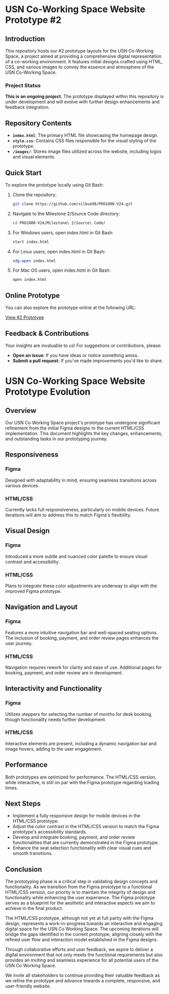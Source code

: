 # USN Co-Working Space Website Prototype #2

## Introduction
This repository hosts our #2 prototype layouts for the USN Co-Working Space, a project aimed at providing a comprehensive digital representation of a co-working environment. It features initial designs crafted using HTML, CSS, and various images to convey the essence and atmosphere of the USN Co-Working Space.

### Project Status
**This is an ongoing project.** The prototype displayed within this repository is under development and will evolve with further design enhancements and feedback integration.

## Repository Contents
- **`index.html`**: The primary HTML file showcasing the homepage design.
- **`style.css`**: Contains CSS files responsible for the visual styling of the prototype.
- **`/images/`**: Stores image files utilized across the website, including logos and visual elements.

## Quick Start
To explore the prototype locally using Git Bash:
1. Clone the repository:
      ```bash
      git clone https://github.com/silbue98/PRO1000-V24.git
      
2. Navigate to the Milestone 2/Source Code directory:
      ```bash
     cd PRO1000-V24/Milestone\ 2/Source\ Code/
 
3. For Windows users, open index.html in Git Bash:
     ```bash
    start index.html
     
4. For Linux users, open index.html in Git Bash:
     ```bash
   xdg-open index.html

5. For Mac OS users, open index.html in Git Bash:
      ```bash
      open index.html

## Online Prototype

You can also explore the prototype online at the following URL:

[View #2 Prototype](https://dubium.no/utkast/)


## Feedback & Contributions

Your insights are invaluable to us! For suggestions or contributions, please:

- **Open an issue**: If you have ideas or notice something amiss.
- **Submit a pull request**: If you've made improvements you'd like to share.


# USN Co-Working Space Website Prototype Evolution

## Overview

Our USN Co Working Space project's prototype has undergone significant refinement from the initial Figma designs to the current HTML/CSS implementation. This document highlights the key changes, enhancements, and outstanding tasks in our prototyping journey.

## Responsiveness

### Figma
Designed with adaptability in mind, ensuring seamless transitions across various devices.

### HTML/CSS
Currently lacks full responsiveness, particularly on mobile devices. Future iterations will aim to address this to match Figma's flexibility.

## Visual Design

### Figma
Introduced a more subtle and nuanced color palette to ensure visual contrast and accessibility.

### HTML/CSS
Plans to integrate these color adjustments are underway to align with the improved Figma prototype.

## Navigation and Layout

### Figma
Features a more intuitive navigation bar and well-spaced seating options. The inclusion of booking, payment, and order review pages enhances the user journey.

### HTML/CSS
Navigation requires rework for clarity and ease of use. Additional pages for booking, payment, and order review are in development.

## Interactivity and Functionality

### Figma
Utilizes steppers for selecting the number of months for desk booking, though functionality needs further development.

### HTML/CSS
Interactive elements are present, including a dynamic navigation bar and image hovers, adding to the user engagement.

## Performance

Both prototypes are optimized for performance. The HTML/CSS version, while interactive, is still on par with the Figma prototype regarding loading times.

## Next Steps

- Implement a fully responsive design for mobile devices in the HTML/CSS prototype.
- Adjust the color contrast in the HTML/CSS version to match the Figma prototype's accessibility standards.
- Develop and integrate booking, payment, and order review functionalities that are currently demonstrated in the Figma prototype.
- Enhance the seat selection functionality with clear visual cues and smooth transitions.

## Conclusion

The prototyping phase is a critical step in validating design concepts and functionality. As we transition from the Figma prototype to a functional HTML/CSS version, our priority is to maintain the integrity of design and functionality while enhancing the user experience. The Figma prototype serves as a blueprint for the aesthetic and interactive aspects we aim to achieve in the final product.

The HTML/CSS prototype, although not yet at full parity with the Figma design, represents a work-in-progress towards an interactive and engaging digital space for the USN Co Working Space. The upcoming iterations will bridge the gaps identified in the current prototype, aligning closely with the refined user flow and interaction model established in the Figma designs.

Through collaborative efforts and user feedback, we aspire to deliver a digital environment that not only meets the functional requirements but also provides an inviting and seamless experience for all potential users of the USN Co Working Space.

We invite all stakeholders to continue providing their valuable feedback as we refine the prototype and advance towards a complete, responsive, and user-friendly website.


